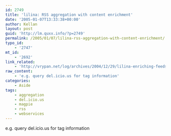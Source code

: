 ```yaml
---
id: 2749
title: 'lilina: RSS aggregation with content enrichment'
date: '2005-01-07T13:33:38+00:00'
author: Kellan
layout: post
guid: 'http://lm.quxx.info/?p=2749'
permalink: /2005/01/07/lilina-rss-aggregation-with-content-enrichment/
typo_id:
    - '2747'
mt_id:
    - '2692'
link_related:
    - 'http://vrypan.net/log/archives/2004/12/29/lilina-enriching-feeds/'
raw_content:
    - 'e.g. query del.icio.us for tag information'
categories:
    - Aside
tags:
    - aggregation
    - del.icio.us
    - magpie
    - rss
    - webservices
---
```


e.g. query del.icio.us for tag information